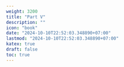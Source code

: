 ```yaml
---
weight: 3200
title: "Part V"
description: ""
icon: "book"
date: "2024-10-10T22:52:03.348890+07:00"
lastmod: "2024-10-10T22:52:03.348890+07:00"
katex: true
draft: false
toc: true
---
```

